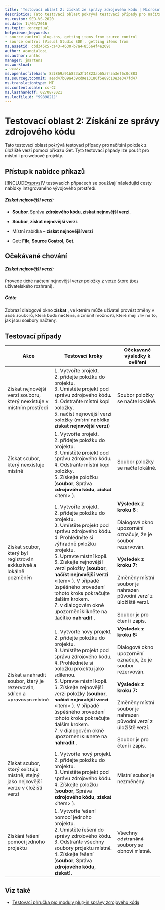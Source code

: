 ```yaml
---
title: 'Testovací oblast 2: získat ze správy zdrojového kódu | Microsoft Docs'
description: Tato testovací oblast pokrývá testovací případy pro načítání položek z úložiště verzí s get. Tyto testovací případy lze použít pro místní i pro webové projekty.
ms.custom: SEO-VS-2020
ms.date: 11/04/2016
ms.topic: conceptual
helpviewer_keywords:
- source control plug-ins, getting items from source control
- source control [Visual Studio SDK], getting items from
ms.assetid: cbd345c5-ca43-4630-b7a4-85564f4e2090
author: acangialosi
ms.author: anthc
manager: jmartens
ms.workload:
- vssdk
ms.openlocfilehash: 83b869a91b823a2f14823ab65a745a3ef6c0d883
ms.sourcegitcommit: ae6d47b09a439cd0e13180f5e89510e3e347fd47
ms.translationtype: MT
ms.contentlocale: cs-CZ
ms.lasthandoff: 02/08/2021
ms.locfileid: "99898219"
---
```

# <a name="test-area-2-get-from-source-control"></a>Testovací oblast 2: Získání ze správy zdrojového kódu
Tato testovací oblast pokrývá testovací případy pro načítání položek z úložiště verzí pomocí příkazu Get. Tyto testovací případy lze použít pro místní i pro webové projekty.

## <a name="command-menu-access"></a>Přístup k nabídce příkazů
 [!INCLUDE[vsprvs](../../code-quality/includes/vsprvs_md.md)]V testovacích případech se používají následující cesty nabídky integrovaného vývojového prostředí.

##### <a name="get-latest-version"></a>Získat nejnovější verzi:

- **Soubor**, Správa **zdrojového kódu**, **získat nejnovější verzi**.

- **Soubor**, **získat nejnovější verzi**.

- Místní nabídka – **získat nejnovější verzi**

- Get: **File**, **Source Control**, **Get**.

## <a name="expected-behavior"></a>Očekávané chování

##### <a name="get-latest-version"></a>Získat nejnovější verzi:
 Provede tiché načtení nejnovější verze položky z verze Store (bez uživatelského rozhraní).

##### <a name="get"></a>Čtěte
 Zobrazí dialogové okno **získat** , ve kterém může uživatel provést změny v sadě souborů, která bude načtena, a změnit možnosti, které mají vliv na to, jak jsou soubory načteny.

## <a name="test-cases"></a>Testovací případy

|Akce|Testovací kroky|Očekávané výsledky k ověření|
|------------|----------------|--------------------------------|
|Získat nejnovější verzi souboru, který neexistuje v místním prostředí|1. Vytvořte projekt.<br />2. přidejte položku do projektu.<br />3. Umístěte projekt pod správu zdrojového kódu.<br />4. Odstraňte místní kopii položky.<br />5. načíst nejnovější verzi položky (místní nabídka, **získat nejnovější verzi**)|Soubor položky se načte lokálně.|
|Získat soubor, který neexistuje místně|1. Vytvořte projekt.<br />2. přidejte položku do projektu.<br />3. Umístěte projekt pod správu zdrojového kódu.<br />4. Odstraňte místní kopii položky.<br />5. Získejte položku (**soubor**, Správa **zdrojového kódu**, **získat** \<item> ).|Soubor položky se načte lokálně.|
|Získat soubor, který byl registrován exkluzivně a lokálně pozměněn|1. Vytvořte projekt.<br />2. přidejte položku do projektu.<br />3. Umístěte projekt pod správu zdrojového kódu.<br />4. Prohlédněte si výhradně položku projektu.<br />5. Upravte místní kopii.<br />6. Získejte nejnovější verzi položky (**soubor**, **načíst nejnovější verzi** \<item> ). V případě úspěšného provedení tohoto kroku pokračujte dalším krokem.<br />7. v dialogovém okně upozornění klikněte na tlačítko **nahradit** .|**Výsledek z kroku 6**`:`<br /><br /> Dialogové okno upozornění označuje, že je soubor rezervován.<br /><br /> **Výsledek z kroku 7:**<br /><br /> Změněný místní soubor je nahrazen původní verzí z úložiště verzí.<br /><br /> Soubor je pro čtení i zápis.|
|Získat a nahradit soubor, který je rezervován, sdílen a upravován místně|1. Vytvořte nový projekt.<br />2. přidejte položku do projektu.<br />3. Umístěte projekt pod správu zdrojového kódu.<br />4. Prohlédněte si položku projektu jako sdílenou.<br />5. Upravte místní kopii.<br />6. Získejte nejnovější verzi položky (**soubor**, **načíst nejnovější verzi** \<item> ). V případě úspěšného provedení tohoto kroku pokračujte dalším krokem.<br />7. v dialogovém okně upozornění klikněte na **nahradit** .|**Výsledek z kroku 6:**<br /><br /> Dialogové okno upozornění označuje, že je soubor rezervován.<br /><br /> **Výsledek z kroku 7:**<br /><br /> Změněný místní soubor je nahrazen původní verzí z úložiště verzí.<br /><br /> Soubor je pro čtení i zápis.|
|Získat soubor, který existuje místně, stejný jako nejnovější verze v úložišti verzí|1. Vytvořte nový projekt.<br />2. přidejte položku do projektu.<br />3. Umístěte projekt pod správu zdrojového kódu.<br />4. Získejte položku (**soubor**, Správa **zdrojového kódu**, **získat** \<item> ).|Místní soubor je nezměněný.|
|Získání řešení pomocí jednoho projektu|1. Vytvořte řešení pomocí jednoho projektu.<br />2. Umístěte řešení do správy zdrojového kódu.<br />3. Odstraňte všechny soubory projektu místně.<br />4. Získejte řešení (**soubor**, Správa **zdrojového kódu**, **získat**).|Všechny odstraněné soubory se obnoví místně.|

## <a name="see-also"></a>Viz také
- [Testovací příručka pro moduly plug-in správy zdrojového kódu](../../extensibility/internals/test-guide-for-source-control-plug-ins.md)
